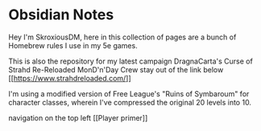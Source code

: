 # Obsidian Notes

Hey I'm SkroxiousDM, here in this collection of pages are a bunch of Homebrew rules I use in my 5e games.

This is also the repository for my latest campaign DragnaCarta's Curse of Strahd Re-Reloaded 
MonD'n'Day Crew stay out of the link below
[[https://www.strahdreloaded.com/]]

I'm using a modified version of Free League's "Ruins of Symbaroum" for character classes, wherein I've compressed the original 20 levels into 10.

navigation on the top left
[[Player primer]]


